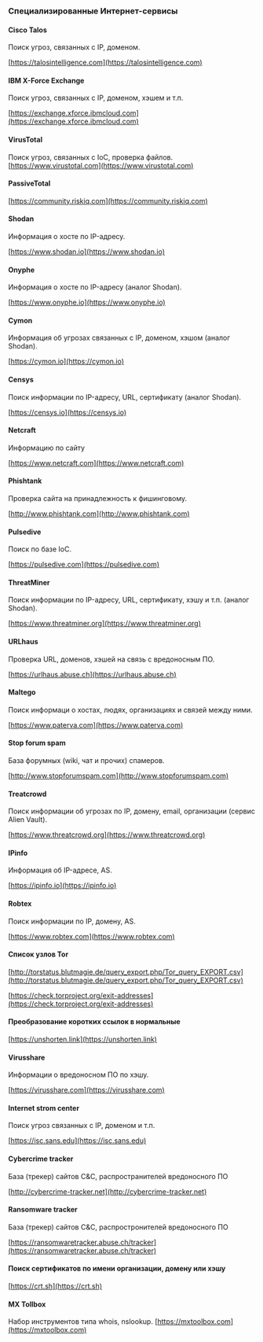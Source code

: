 ### Специализированные Интернет-сервисы
#### Cisco Talos
Поиск угроз, связанных с IP, доменом.

[https://talosintelligence.com](https://talosintelligence.com)
#### IBM X-Force Exchange
Поиск угроз, связанных с IP, доменом, хэшем и т.п.

[https://exchange.xforce.ibmcloud.com](https://exchange.xforce.ibmcloud.com)
#### VirusTotal
Поиск угроз, связанных с IoC, проверка файлов.
[https://www.virustotal.com](https://www.virustotal.com)
#### PassiveTotal
[https://community.riskiq.com](https://community.riskiq.com)

#### Shodan
Информация о хосте по IP-адресу.

[https://www.shodan.io](https://www.shodan.io)
#### Onyphe
Информация о хосте по IP-адресу (аналог Shodan).

[https://www.onyphe.io](https://www.onyphe.io)
#### Cymon
Информация об угрозах связанных с IP, доменом, хэшом (аналог Shodan).

[https://cymon.io](https://cymon.io)
#### Censys
Поиск информации по IP-адресу, URL, сертификату (аналог Shodan).

[https://censys.io](https://censys.io)
#### Netcraft
Информацию по сайту

[https://www.netcraft.com](https://www.netcraft.com)
#### Phishtank
Проверка сайта на принадлежность к фишинговому.

[http://www.phishtank.com](http://www.phishtank.com)
#### Pulsedive
Поиск по базе IoC.

[https://pulsedive.com](https://pulsedive.com)
#### ThreatMiner
Поиск информации по IP-адресу, URL, сертификату, хэшу и т.п. (аналог Shodan).

[https://www.threatminer.org](https://www.threatminer.org)
#### URLhaus
Проверка URL, доменов, хэшей на связь с вредоносным ПО.

[https://urlhaus.abuse.ch](https://urlhaus.abuse.ch)
#### Maltego
Поиск информаци о хостах, людях, организациях и связей между ними.

[https://www.paterva.com](https://www.paterva.com)
#### Stop forum spam
База форумных (wiki, чат и прочих) спамеров.

[http://www.stopforumspam.com](http://www.stopforumspam.com)
#### Treatcrowd
Поиск информации об угрозах по IP, домену, email, организации (сервис Alien Vault).

[https://www.threatcrowd.org](https://www.threatcrowd.org)
#### IPinfo
Информация об IP-адресе, AS.

[https://ipinfo.io](https://ipinfo.io)
#### Robtex
Поиск информации по IP, домену, AS.

[https://www.robtex.com](https://www.robtex.com)
#### Список узлов Tor
[http://torstatus.blutmagie.de/query_export.php/Tor_query_EXPORT.csv](http://torstatus.blutmagie.de/query_export.php/Tor_query_EXPORT.csv)

[https://check.torproject.org/exit-addresses](https://check.torproject.org/exit-addresses)
#### Преобразование коротких ссылок в нормальные
[https://unshorten.link](https://unshorten.link)
#### Virusshare
Информации о вредоносном ПО по хэшу.

[https://virusshare.com](https://virusshare.com)
#### Internet strom center
Поиск угроз связанных с IP, доменом и т.п.

[https://isc.sans.edu](https://isc.sans.edu)
#### Cybercrime tracker
База (трекер) сайтов C&C, распространителей вредоносного ПО

[http://cybercrime-tracker.net](http://cybercrime-tracker.net)
#### Ransomware tracker
База (трекер) сайтов C&C, распростронителей вредоносного ПО

[https://ransomwaretracker.abuse.ch/tracker](https://ransomwaretracker.abuse.ch/tracker)
#### Поиск сертификатов по имени организации, домену или хэшу
[https://crt.sh](https://crt.sh)

#### MX Tollbox
Набор инструментов типа whois, nslookup.
[https://mxtoolbox.com](https://mxtoolbox.com)
